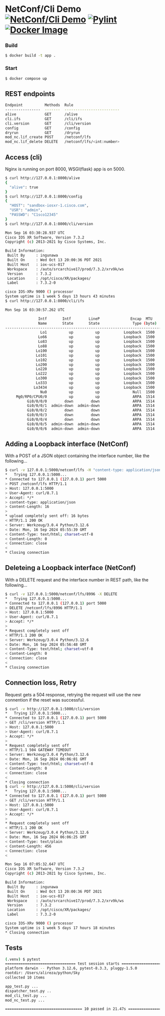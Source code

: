 # NetConf/Cli Demo [![NetConf/Cli Demo](https://github.com/tralireza/Demo/actions/workflows/python-app.yml/badge.svg)](https://github.com/tralireza/Demo/actions/workflows/python-app.yml) [![Pylint](https://github.com/tralireza/Demo/actions/workflows/pylint.yml/badge.svg)](https://github.com/tralireza/Demo/actions/workflows/pylint.yml) [![Docker Image](https://github.com/tralireza/Demo/actions/workflows/docker-image.yml/badge.svg)](https://github.com/tralireza/Demo/actions/workflows/docker-image.yml)

### Build

```bash
$ docker build -t app .
```

### Start

```bash
$ docker compose up
```

## REST endpoints

```bash
Endpoint          Methods  Rule
----------------  -------  -------------------------
alive             GET      /alive
cli.ifs           GET      /cli/ifs
cli.version       GET      /cli/version
config            GET      /config
dryrun            GET      /dryrun
mod_nc.lif_create POST     /netconf/lfs
mod_nc.lif_delete DELETE   /netconf/lfs/<int:number>
```

## Access (cli)

Nginx is running on port 8000, WSGI(flask) app is on 5000.

```bash
$ curl http://127.0.0.1:8000/alive
{
  "alive": true
}
$ curl http://127.0.0.1:8000/config
{
  "HOST": "sandbox-iosxr-1.cisco.com",
  "USR": "admin",
  "PASSWD": "C1sco12345"
}
$ curl http://127.0.0.1:8000/cli/version

Mon Sep 16 03:30:28.937 UTC
Cisco IOS XR Software, Version 7.3.2
Copyright (c) 2013-2021 by Cisco Systems, Inc.

Build Information:
 Built By     : ingunawa
 Built On     : Wed Oct 13 20:00:36 PDT 2021
 Built Host   : iox-ucs-017
 Workspace    : /auto/srcarchive17/prod/7.3.2/xrv9k/ws
 Version      : 7.3.2
 Location     : /opt/cisco/XR/packages/
 Label        : 7.3.2-0

cisco IOS-XRv 9000 () processor
System uptime is 1 week 5 days 13 hours 43 minutes
$ curl http://127.0.0.1:8000/cli/ifs

Mon Sep 16 03:30:57.262 UTC

               Intf       Intf        LineP              Encap  MTU        BW
               Name       State       State               Type (byte)    (Kbps)
--------------------------------------------------------------------------------
                Lo1          up          up           Loopback  1500          0
               Lo66          up          up           Loopback  1500          0
               Lo83          up          up           Loopback  1500          0
               Lo88          up          up           Loopback  1500          0
              Lo100          up          up           Loopback  1500          0
              Lo101          up          up           Loopback  1500          0
              Lo102          up          up           Loopback  1500          0
              Lo200          up          up           Loopback  1500          0
              Lo220          up          up           Loopback  1500          0
              Lo222          up          up           Loopback  1500          0
              Lo300          up          up           Loopback  1500          0
              Lo333          up          up           Loopback  1500          0
             Lo3434          up          up           Loopback  1500          0
                Nu0          up          up               Null  1500          0
     Mg0/RP0/CPU0/0          up          up               ARPA  1514    1000000
          Gi0/0/0/0        down        down               ARPA  1514    1000000
          Gi0/0/0/1  admin-down  admin-down               ARPA  1514    1000000
          Gi0/0/0/2        down        down               ARPA  1514    1000000
          Gi0/0/0/3        down        down               ARPA  1514    1000000
          Gi0/0/0/4        down        down               ARPA  1514    1000000
          Gi0/0/0/5  admin-down  admin-down               ARPA  1514    1000000
          Gi0/0/0/6  admin-down  admin-down               ARPA  1514    1000000
```

## Adding a Loopback interface (NetConf)

With a POST of a JSON object containing the interface number, like the following...

```bash
$ curl -v 127.0.0.1:5000/netconf/lfs -H "content-type: application/json" --data '{"number": 8996}'
*   Trying 127.0.0.1:5000...
* Connected to 127.0.0.1 (127.0.0.1) port 5000
> POST /netconf/lfs HTTP/1.1
> Host: 127.0.0.1:5000
> User-Agent: curl/8.7.1
> Accept: */*
> content-type: application/json
> Content-Length: 16
>
* upload completely sent off: 16 bytes
< HTTP/1.1 200 OK
< Server: Werkzeug/3.0.4 Python/3.12.6
< Date: Mon, 16 Sep 2024 05:55:39 GMT
< Content-Type: text/html; charset=utf-8
< Content-Length: 0
< Connection: close
<
* Closing connection
```

## Deleteing a Loopback interface (NetConf)

With a DELETE request and the interface number in REST path, like the following...

```bash
$ curl -v 127.0.0.1:5000/netconf/lfs/8996 -X DELETE
*   Trying 127.0.0.1:5000...
* Connected to 127.0.0.1 (127.0.0.1) port 5000
> DELETE /netconf/lfs/8996 HTTP/1.1
> Host: 127.0.0.1:5000
> User-Agent: curl/8.7.1
> Accept: */*
>
* Request completely sent off
< HTTP/1.1 200 OK
< Server: Werkzeug/3.0.4 Python/3.12.6
< Date: Mon, 16 Sep 2024 05:56:48 GMT
< Content-Type: text/html; charset=utf-8
< Content-Length: 0
< Connection: close
<
* Closing connection
```

## Connection loss, Retry

Request gets a 504 response, retrying the request will use the new connention if the reset was successful.

```bash
$ curl -v http://127.0.0.1:5000/cli/version
*   Trying 127.0.0.1:5000...
* Connected to 127.0.0.1 (127.0.0.1) port 5000
> GET /cli/version HTTP/1.1
> Host: 127.0.0.1:5000
> User-Agent: curl/8.7.1
> Accept: */*
>
* Request completely sent off
< HTTP/1.1 504 GATEWAY TIMEOUT
< Server: Werkzeug/3.0.4 Python/3.12.6
< Date: Mon, 16 Sep 2024 06:06:01 GMT
< Content-Type: text/html; charset=utf-8
< Content-Length: 0
< Connection: close
<
* Closing connection
$ curl -v http://127.0.0.1:5000/cli/version
*   Trying 127.0.0.1:5000...
* Connected to 127.0.0.1 (127.0.0.1) port 5000
> GET /cli/version HTTP/1.1
> Host: 127.0.0.1:5000
> User-Agent: curl/8.7.1
> Accept: */*
>
* Request completely sent off
< HTTP/1.1 200 OK
< Server: Werkzeug/3.0.4 Python/3.12.6
< Date: Mon, 16 Sep 2024 06:06:25 GMT
< Content-Type: text/plain
< Content-Length: 456
< Connection: close
<

Mon Sep 16 07:05:32.647 UTC
Cisco IOS XR Software, Version 7.3.2
Copyright (c) 2013-2021 by Cisco Systems, Inc.

Build Information:
 Built By     : ingunawa
 Built On     : Wed Oct 13 20:00:36 PDT 2021
 Built Host   : iox-ucs-017
 Workspace    : /auto/srcarchive17/prod/7.3.2/xrv9k/ws
 Version      : 7.3.2
 Location     : /opt/cisco/XR/packages/
 Label        : 7.3.2-0

cisco IOS-XRv 9000 () processor
System uptime is 1 week 5 days 17 hours 18 minutes
* Closing connection
```

## Tests

```bash
(.venv) $ pytest
================================ test session starts =======================================
platform darwin -- Python 3.12.6, pytest-8.3.3, pluggy-1.5.0
rootdir: /Users/alireza/python/Sky
collected 10 items

app_test.py ...                                                                       [ 30%]
dispatcher_test.py ..                                                                 [ 50%]
mod_cli_test.py ...                                                                   [ 80%]
mod_nc_test.py ...                                                                    [100%]

=================================== 10 passed in 21.47s ====================================
```
